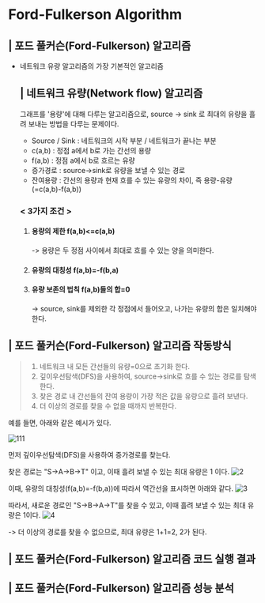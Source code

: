 # Ford-Fulkerson Algorithm

## | 포드 풀커슨(Ford-Fulkerson) 알고리즘
 - 네트워크 유량 알고리즘의 가장 기본적인 알고리즘


    ## | 네트워크 유량(Network flow) 알고리즘
    
      그래프를 '용량'에 대해 다루는 알고리즘으로, source -> sink 로 최대의 유량을 흘려 보내는 방법을 다루는 문제이다.
    
    - Source / Sink : 네트워크의 시작 부분 / 네트워크가 끝나는 부분
    - c(a,b) : 정점 a에서 b로 가는 간선의 용량 
    - f(a,b) : 정점 a에서 b로 흐르는 유량
    - 증가경로 : source->sink로 유량을 보낼 수 있는 경로
    - 잔여용량 : 간선의 용량과 현재 흐를 수 있는 유량의 차이, 즉 용량-유량(=c(a,b)-f(a,b))



     ### < 3가지 조건 >

     1. #### 용량의 제한 f(a,b)<=c(a,b) 
        
        -> 용량은 두 정점 사이에서 최대로 흐를 수 있는 양을 의미한다.
     2. #### 유량의 대칭성 f(a,b)=-f(b,a)
     3. #### 유량 보존의 법칙 f(a,b)들의 합=0 

        ->  source, sink를 제외한 각 정점에서 들어오고, 나가는 유량의 합은 일치해야 한다.



    
## | 포드 풀커슨(Ford-Fulkerson) 알고리즘 작동방식


> 1.  네트워크 내 모든 간선들의 유량=0으로 초기화 한다.
> 2.  깊이우선탐색(DFS)을 사용하여, source->sink로 흐를 수 있는 경로를 탐색한다. 
> 3.  찾은 경로 내 간선들의 잔여 용량이 가장 적은 값을 유량으로 흘려 보낸다.
> 4.  더 이상의 경로를 찾을 수 없을 때까지 반복한다.


예를 들면, 아래와 같은 예시가 있다.

![111](https://user-images.githubusercontent.com/101811119/165812754-7143b4ec-8df9-4d36-89ca-1831b6e0c485.png)

먼저 깊이우선탐색(DFS)을 사용하여 증가경로를 찾는다.

찾은 경로는 "S->A->B->T" 이고, 이때 흘려 보낼 수 있는 최대 유량은 1 이다.
![2](https://user-images.githubusercontent.com/101811119/165820276-7b20b01d-e322-4dd3-8295-0e0793971bb5.png)

이때, 유량의 대칭성(f(a,b)=-f(b,a))에 따라서 역간선을 표시하면 아래와 같다.
![3](https://user-images.githubusercontent.com/101811119/165820391-fcee9188-7ffe-44bf-a84c-5ea6e6e94ee7.png)

따라서, 새로운 경로인 "S->B->A->T"를 찾을 수 있고, 이때 흘려 보낼 수 있는 최대 유량은 1이다.
![4](https://user-images.githubusercontent.com/101811119/165820399-6fad062c-879f-4bf7-84b6-3a67b632f576.png)


-> 더 이상의 경로를 찾을 수 없으므로, 최대 유량은 1+1=2, 2가 된다.

## | 포드 풀커슨(Ford-Fulkerson) 알고리즘 코드 실행 결과


## | 포드 풀커슨(Ford-Fulkerson) 알고리즘 성능 분석

